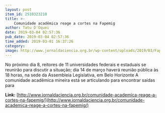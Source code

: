 ```yaml
---
layout: post
item_id: 2510323210
title: >-
    Comunidade acadêmica reage a cortes na Fapemig
author: Tatu D'Oquei
date: 2019-03-04 02:57:36
pub_date: 2019-03-04 02:57:36
time_added: 2019-03-01 16:37:26
category: 
image: http://www.jornaldaciencia.org.br/wp-content/uploads/2019/03/Fapemig-.jpg
---
```


No próximo dia 8, reitores de 11 universidades federais e estaduais se reunirão para discutir a situação; dia 14 de março haverá reunião pública às 18 horas, na sede da Assembleia Legislativa, em Belo Horizonte A comunidade acadêmica mineira está se articulando para encontrar saídas para

**Link:** [http://www.jornaldaciencia.org.br/comunidade-academica-reage-a-cortes-na-fapemig/](http://www.jornaldaciencia.org.br/comunidade-academica-reage-a-cortes-na-fapemig/)

